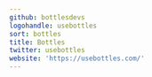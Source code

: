 ```yaml
---
github: bottlesdevs
logohandle: usebottles
sort: bottles
title: Bottles
twitter: usebottles
website: 'https://usebottles.com/'
---
```

